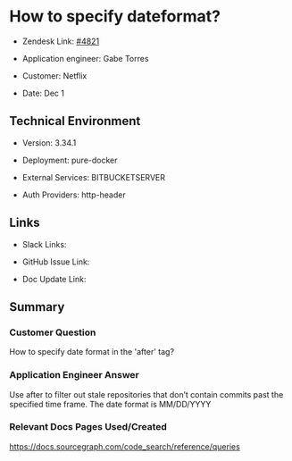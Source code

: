 

# How to specify dateformat? <!-- Ticket Title  Hint: include keywords to make it searchable -->



- Zendesk Link: [#4821](https://sourcegraph.zendesk.com/agent/tickets/4821)

- Application engineer: Gabe Torres

- Customer: Netflix <!-- Redact if this contains personally identifying information -->

- Date: Dec 1


<!-- Data populated from integration, speak to Ben Gordon or Michael Bali if not working -->

<!-- During Internal team trial, fill missing data manually (we are waiting for all data to sync) -->



## Technical Environment

- Version: 3.34.1​

- Deployment: pure-docker

- External Services: BITBUCKETSERVER

- Auth Providers: http-header





## Links
<!-- Data for application engineer manual entry -->
- Slack Links:

- GitHub Issue Link:

- Doc Update Link:



## Summary

### Customer Question
How to specify date format in the 'after' tag?


### Application Engineer Answer
Use after to filter out stale repositories that don’t contain commits past the specified time frame. The date format is MM/DD/YYYY



### Relevant Docs Pages Used/Created

https://docs.sourcegraph.com/code_search/reference/queries 

<!-- Once complete, upload a copy to https://github.com/sourcegraph/support-tools-internal/tree/main/resolved-tickets as a .md file -->
<!-- Name the file 4821.md -->
